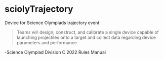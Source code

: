 # sciolyTrajectory
Device for Science Olympiads trajectory event

>Teams will design, construct, and calibrate a single device capable of launching projectiles onto a target and collect data regarding device parameters and performance

-Science Olympiad Division C 2022 Rules Manual


